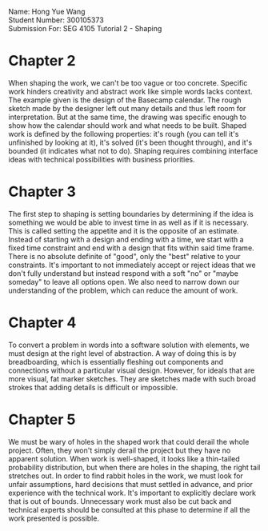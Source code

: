 Name: Hong Yue Wang \
Student Number: 300105373 \
Submission For: SEG 4105 Tutorial 2 - Shaping

# Chapter 2
When shaping the work, we can't be too vague or too concrete. Specific work hinders creativity and abstract work like simple words lacks context. The example given is the design of the Basecamp calendar. The rough sketch made by the designer left out many details and thus left room for interpretation. But at the same time, the drawing was specific enough to show how the calendar should work and what needs to be built. Shaped work is defined by the following properties: it's rough (you can tell it's unfinished by looking at it), it's solved (it's been thought through), and it's bounded (it indicates what not to do). Shaping requires combining interface ideas with technical possibilities with business priorities.

# Chapter 3
The first step to shaping is setting boundaries by determining if the idea is something we would be able to invest time in as well as if it is necessary. This is called setting the appetite and it is the opposite of an estimate. Instead of starting with a design and ending with a time, we start with a fixed time constraint and end with a design that fits within said time frame. There is no absolute definite of "good", only the "best" relative to your constraints. It's important to not immediately accept or reject ideas that we don't fully understand but instead respond with a soft "no" or "maybe someday" to leave all options open. We also need to narrow down our understanding of the problem, which can reduce the amount of work.

# Chapter 4
To convert a problem in words into a software solution with elements, we must design at the right level of abstraction. A way of doing this is by breadboarding, which is essentially fleshing out components and connections without a particular visual design. However, for ideals that are more visual, fat marker sketches. They are sketches made with such broad strokes that adding details is difficult or impossible. 
# Chapter 5
We must be wary of holes in the shaped work that could derail the whole project. Often, they won't simply derail the project but they have no apparent solution. When work is well-shaped, it looks like a thin-tailed probability distribution, but when there are holes in the shaping, the right tail stretches out. In order to find rabbit holes in the work, we must look for unfair assumptions, hard decisions that must settled in advance, and prior experience with the technical work. It's important to explicitly declare work that is out of bounds. Unnecessary work must also be cut back and technical experts should be consulted at this phase to determine if all the work presented is possible.